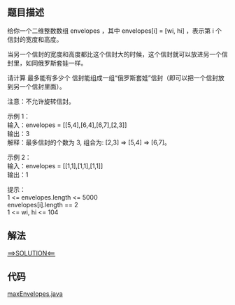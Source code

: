 ## 题目描述

给你一个二维整数数组 envelopes ，其中 envelopes[i] = [wi, hi] ，表示第 i 个信封的宽度和高度。

当另一个信封的宽度和高度都比这个信封大的时候，这个信封就可以放进另一个信封里，如同俄罗斯套娃一样。

请计算 最多能有多少个 信封能组成一组“俄罗斯套娃”信封（即可以把一个信封放到另一个信封里面）。

注意：不允许旋转信封。

示例 1：
<br>输入：envelopes = [[5,4],[6,4],[6,7],[2,3]]
<br>输出：3
<br>解释：最多信封的个数为 3, 组合为: [2,3] => [5,4] => [6,7]。

示例 2：
<br>输入：envelopes = [[1,1],[1,1],[1,1]]
<br>输出：1

提示：
<br>1 <= envelopes.length <= 5000
<br>envelopes[i].length == 2
<br>1 <= wi, hi <= 104

## 解法

[==>SOLUTION<==](https://leetcode-cn.com/problems/russian-doll-envelopes/solution/e-luo-si-tao-wa-xin-feng-wen-ti-by-leetc-wj68/)

## 代码

[maxEnvelopes.java](https://github.com/Marshal7cc/leetcode-java/blob/master/src/dp/maxEnvelopes.java)

